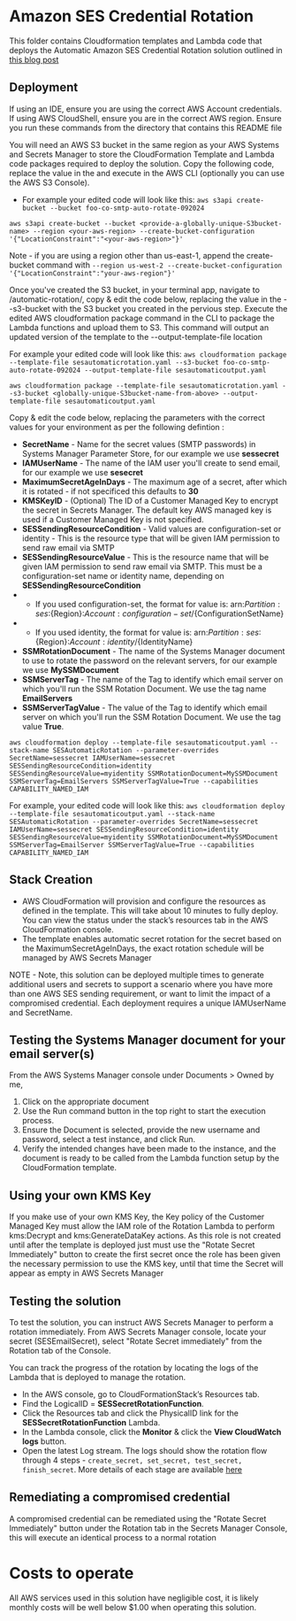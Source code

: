 # Amazon SES Credential Rotation

This folder contains Cloudformation templates and Lambda code that deploys the Automatic Amazon SES Credential Rotation solution outlined in [this blog post](https://aws.amazon.com/blogs)

## Deployment

If using an IDE, ensure you are using the correct AWS Account credentials. If using AWS CloudShell, ensure you are in the correct AWS region. Ensure you run these commands from the directory that contains this README file

You will need an AWS S3 bucket in the same region as your AWS Systems and Secrets Manager to store the CloudFormation Template and Lambda code packages required to deploy the solution. Copy the following code, replace the value in the <replace-me-with-your-value> and execute in the AWS CLI (optionally you can use the AWS S3 Console). 

- For example your edited code will look like this: 
```aws s3api create-bucket --bucket foo-co-smtp-auto-rotate-092024```

```
aws s3api create-bucket --bucket <provide-a-globally-unique-S3bucket-name> --region <your-aws-region> --create-bucket-configuration '{"LocationConstraint":"<your-aws-region>"}'
```

Note - if you are using a region other than us-east-1, append the create-bucket command with  ```--region us-west-2 --create-bucket-configuration '{"LocationConstraint":"your-aws-region"}'```

Once you've created the S3 bucket, in your terminal app, navigate to /automatic-rotation/, copy & edit the code below, replacing the value in the --s3-bucket <globally-unique-bucket-name-from-above> with the S3 bucket you created in the pervious step. Execute the edited AWS cloudformation package command in the CLI to package the Lambda functions and upload them to S3. This command will output an updated version of the template to the --output-template-file location

For example your edited code will look like this: 
```aws cloudformation package --template-file sesautomaticrotation.yaml --s3-bucket foo-co-smtp-auto-rotate-092024 --output-template-file sesautomaticoutput.yaml```

```
aws cloudformation package --template-file sesautomaticrotation.yaml --s3-bucket <globally-unique-S3bucket-name-from-above> --output-template-file sesautomaticoutput.yaml
```

Copy & edit the code below, replacing the parameters with the correct values for your environment as per the following defintion :

* **SecretName** - Name for the secret values (SMTP passwords) in Systems Manager Parameter Store, for our example we use **sessecret** 
* **IAMUserName** - The name of the IAM user you'll create to send email, for our example we use **sesecret**
* **MaximumSecretAgeInDays** - The maximum age of a secret, after which it is rotated - if not specificed this defaults to **30**
* **KMSKeyID** - (Optional) The ID of a Customer Managed Key to encrypt the secret in Secrets Manager. The default key AWS managed key is used if a Customer Managed Key is not specified. 
* **SESSendingResourceCondition** - Valid values are configuration-set or identity - This is the resource type that will be given IAM permission to send raw email via SMTP
* **SESSendingResourceValue** - This is the resource name that will be given IAM permission to send raw email via SMTP. This must be a configuration-set name or identity name, depending on **SESSendingResourceCondition**
* * If you used configuration-set, the format for value is:  arn:${Partition}:ses:${Region}:${Account}:configuration-set/${ConfigurationSetName}
* * If you used identity, the format for value is: arn:${Partition}:ses:${Region}:${Account}:identity/${IdentityName}
* **SSMRotationDocument** - The name of the Systems Manager document to use to rotate the password on the relevant servers, for our example we use **MySSMDocument**
* **SSMServerTag** - The name of the Tag to identify which email server on which you'll run the SSM Rotation Document. We use the tag name **EmailServers** 
* **SSMServerTagValue** - The value of the Tag to identify which email server on which you'll run the SSM Rotation Document. We use the tag value **True**.  

```
aws cloudformation deploy --template-file sesautomaticoutput.yaml --stack-name SESAutomaticRotation --parameter-overrides SecretName=sessecret IAMUserName=sessecret SESSendingResourceCondition=identity SESSendingResourceValue=myidentity SSMRotationDocument=MySSMDocument SSMServerTag=EmailServers SSMServerTagValue=True --capabilities CAPABILITY_NAMED_IAM
```

For example, your edited code will look like this: 
```aws cloudformation deploy --template-file sesautomaticoutput.yaml --stack-name SESAutomaticRotation --parameter-overrides SecretName=sessecret IAMUserName=sessecret SESSendingResourceCondition=identity SESSendingResourceValue=myidentity SSMRotationDocument=MySSMDocument SSMServerTag=EmailServer SSMServerTagValue=True --capabilities CAPABILITY_NAMED_IAM```

## Stack Creation

* AWS CloudFormation will provision and configure the resources as defined in the template. This will take about 10 minutes to fully deploy. You can view the status under the stack’s resources tab in the AWS CloudFormation console.
* The template enables automatic secret rotation for the secret based on the MaximumSecretAgeInDays, the exact rotation schedule will be managed by AWS Secrets Manager

NOTE - Note, this solution can be deployed multiple times to generate additional users and secrets to support a scenario where you have more than one AWS SES sending requirement, or want to limit the impact of a compromised credential. Each deployment requires a unique IAMUserName and SecretName.

## Testing the Systems Manager document for your email server(s)
From the AWS Systems Manager console under Documents > Owned by me, 
1. Click on the appropriate document 
2. Use the Run command button in the top right to start the execution process.
3. Ensure the Document is selected, provide the new username and password, select a test instance, and click Run.
4. Verify the intended changes have been made to the instance, and the document is ready to be called from the Lambda function setup by the CloudFormation template.

## Using your own KMS Key

If you make use of your own KMS Key, the Key policy of the Customer Managed Key must allow the IAM role of the Rotation Lambda to perform kms:Decrypt and kms:GenerateDataKey actions. As this role is not created until after the template is deployed just must use the "Rotate Secret Immediately" button to create the first secret once the role has been given the necessary permission to use the KMS key, until that time the Secret will appear as empty in AWS Secrets Manager



## Testing the solution

To test the solution, you can instruct AWS Secrets Manager to perform a rotation immediately. From AWS Secrets Manager console, locate your secret (SESEmailSecret), select "Rotate Secret immediately" from the Rotation tab of the Console.

You can track the progress of the rotation by locating the logs of the Lambda that is deployed to manage the rotation. 

* In the AWS console, go to CloudFormationStack’s Resources tab.
* Find the LogicalID = **SESSecretRotationFunction**.
* Click the Resources tab and click the PhysicalID link for the **SESSecretRotationFunction** Lambda.
* In the Lambda console, click the **Monitor** & click the **View CloudWatch logs** button.
* Open the latest Log stream. The logs should show the rotation flow through 4 steps - ```create_secret, set_secret, test_secret, finish_secret```. More details of each stage are available [here](https://docs.aws.amazon.com/secretsmanager/latest/userguide/rotate-secrets_lambda-functions.html)

## Remediating a compromised credential

A compromised credential can be remediated using the "Rotate Secret Immediately" button under the Rotation tab in the Secrets Manager Console, this will execute an identical process to a normal rotation

# Costs to operate

All AWS services used in this solution have negligible cost, it is likely monthly costs will be well below $1.00 when operating this solution. 




